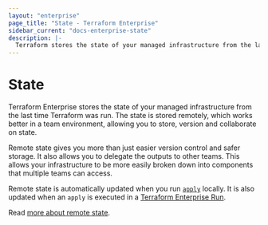 ```yaml
---
layout: "enterprise"
page_title: "State - Terraform Enterprise"
sidebar_current: "docs-enterprise-state"
description: |-
  Terraform stores the state of your managed infrastructure from the last time Terraform was run. This section is about states.
---
```


# State

Terraform Enterprise stores the state of your managed infrastructure from the
last time Terraform was run. The state is stored remotely, which works better in a
team environment, allowing you to store, version and collaborate on state.

Remote state gives you more than just easier version control and safer storage.
It also allows you to delegate the outputs to other teams. This allows your
infrastructure to be more easily broken down into components that multiple teams
can access.

Remote state is automatically updated when you run [`apply`](/docs/commands/apply.html)
locally. It is also updated when an `apply` is executed in a [Terraform Enterprise
Run](/docs/enterprise/runs/index.html).

Read [more about remote state](/docs/state/remote.html).
